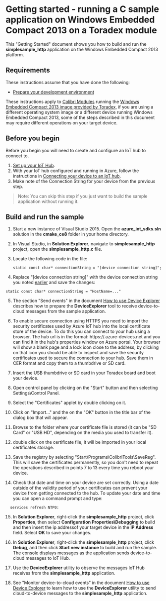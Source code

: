 # Getting started - running a C sample application on Windows Embedded Compact 2013 on a Toradex module

This "Getting Started" document shows you how to build and run the **simplesample_http** application on the Windows Embedded Compact 2013 platform.

## Requirements

These instructions assume that you have done the following:

- [Prepare your development environment][devbox-setup]

These instructions apply to [Colibri Modules][colibri-modules] running the [Windows Embedded Compact 2013 image provided by Toradex][toradex-images], if you are using a different operating system image or a different device running Windows Embedded Compact 2013, some of the steps described in this document may require different operations on your target device.

## Before you begin
Before you begin you will need to create and configure an IoT hub to connect to.
  1. [Set up your IoT Hub][setup-iothub].
  1. With your IoT hub configured and running in Azure, follow the instructions in [Connecting your device to an IoT hub][provision-device].
  1. Make note of the Connection String for your device from the previous step.

  > Note: You can skip this step if you just want to build the sample application without running it.

## Build and run the sample

1. Start a new instance of Visual Studio 2015. Open the **azure_iot_sdks.sln** solution in the **cmake_ce8** folder in your home directory.

2. In Visual Studio, in **Solution Explorer**, navigate to **simplesample_http** project, open the **simplesample_http.c** file.

3. Locate the following code in the file:

    ```
   static const char* connectionString = "[device connection string]";
    ```

4. Replace "[device connection string]" with the device connection string you noted [earlier](#beforebegin) and save the changes:

  ```
  static const char* connectionString = "HostName=..."
  ```

5. The section "Send events" in the document [How to use Device Explorer](../../tools/DeviceExplorer/doc/how_to_use_device_explorer.md) describes how to prepare the **DeviceExplorer** tool to receive device-to-cloud messages from the sample application.

6. To enable secure connection using HTTPS you need to import the security certificates used by Azure IoT hub into the local certificate store of the device. To do this you can connect to your hub using a browser. The hub url is in the format: https://<yourhubname>.azure-devices.net and you can find it in the hub's properties window on Azure portal. Your browser will show a blank page and a lock icon close to the address, by clicking on that icon you should be able to inspect and save the security certificates used to secure the connection to your hub. Save them in CER format and copy them to a thumbdrive or SD card.

7. Insert the USB thumbdrive or SD card in your Toradex board and boot your device.

8. Open control panel by clicking on the "Start" button and then selecting Settings\Control Panel.

9. Select the "Certificates" applet by double clicking on it.

10. Click on "Import..." and the on the "OK" button in the title bar of the dialog box that will appear.

11. Browse to the folder where your certificate file is stored (it can be "SD Card" or "USB HD", depending on the media you used to transfer it).

12. double click on the certificate file, it will be imported in your local certificates storage.

13. Save the registry by selecting "Start\Programs\ColibriTools\SaveReg". This will save the certificates permanently, so you don't need to repeat the operations described in points 7 to 13 every time you reboot your device.

14. Check that date and time on your device are set correctly. Using a date outside of the validity period of your certificates can prevent your device from getting connected to the hub. To update your date and time you can open a command prompt and type:
```
  services refresh NTP0:
```  
15. In **Solution Explorer**, right-click the **simplesample_http** project, click **Properties**, then select **Configuration Properties\Debugging** to build and then insert the ip addressof your target device in the **IP Address** field. Select **OK** to save your changes.

16. In **Solution Explorer**, right-click the **simplesample_http** project, click **Debug**, and then click **Start new instance** to build and run the sample. The console displays messages as the application sends device-to-cloud messages to IoT Hub.

17. Use the **DeviceExplorer** utility to observe the messages IoT Hub receives from the **simplesample_http** application.

18. See "Monitor device-to-cloud events" in the document [How to use Device Explorer][device-explorer] to learn how to use the **DeviceExplorer** utility to send cloud-to-device messages to the **simplesample_http** application.


[devbox-setup]: devbox_setup.md
[device-explorer]: ../../tools/DeviceExplorer/doc/how_to_use_device_explorer.md
[setup-iothub]: ../../doc/setup_iothub.md
[provision-device]: ./provision_device.md
[colibri-modules]:https://www.toradex.com/computer-on-modules/colibri-arm-family
[toradex-images]:http://developer.toradex.com/frequent-downloads#Windows_Embedded_Compact
